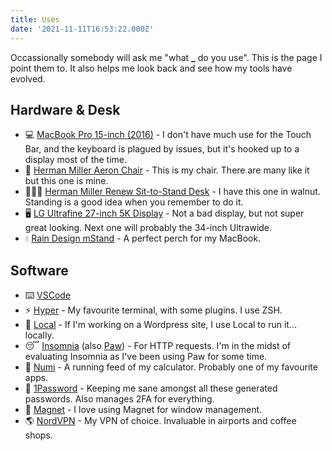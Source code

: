 ```yaml
---
title: Uses
date: '2021-11-11T16:53:22.000Z'
---
```


Occassionally somebody will ask me "what **\_** do you use". This is the page I point them to. It also helps me look back and see how my tools have evolved.

## Hardware & Desk

- 💻 [MacBook Pro 15-inch (2016)](https://www.apple.com/ca/macbook-pro/) - I don't have much use for the Touch Bar, and the keyboard is plagued by issues, but it's hooked up to a display most of the time.
- 🍑 [Herman Miller Aeron Chair](https://www.hermanmiller.com/products/seating/office-chairs/aeron-chairs/) - This is my chair. There are many like it but this one is mine.
- 👨🏼‍💻 [Herman Miller Renew Sit-to-Stand Desk](https://www.hermanmiller.com/products/tables/sit-to-stand-tables/renew-sit-to-stand-tables/product-details/) - I have this one in walnut. Standing is a good idea when you remember to do it.
- 🖥 [LG Ultrafine 27-inch 5K Display](https://www.apple.com/shop/product/HKN62LL/A/lg-ultrafine-5k-display) - Not a bad display, but not super great looking. Next one will probably the 34-inch Ultrawide.
- 💧 [Rain Design mStand](https://www.raindesigninc.com/mstand.html) - A perfect perch for my MacBook.

## Software

- ⌨️ [VSCode](https://code.visualstudio.com/yp)
- ⚡️ [Hyper](https://hyper.is/) - My favourite terminal, with some plugins. I use ZSH.
- 🎡 [Local](https://localbyflywheel.com/) - If I'm working on a Wordpress site, I use Local to run it... locally.
- 😴 [Insomnia](https://insomnia.rest/) (also [Paw](https://paw.cloud/)) - For HTTP requests. I'm in the midst of evaluating Insomnia as I've been using Paw for some time.
- 🔢 [Numi](https://numi.io/) - A running feed of my calculator. Probably one of my favourite apps.
- 🔑 [1Password](https://1password.com/) - Keeping me sane amongst all these generated passwords. Also manages 2FA for everything.
- 🧲 [Magnet](http://magnet.crowdcafe.com/) - I love using Magnet for window management.
- 🌎 [NordVPN](https://www.tripmode.ch/) - My VPN of choice. Invaluable in airports and coffee shops.
